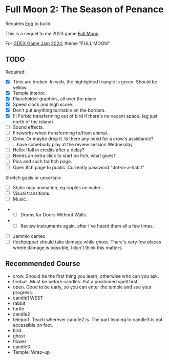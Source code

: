 # Full Moon 2: The Season of Penance

Requires [Egg](https://github.com/aksommerville/egg) to build.

This is a sequel to my 2023 game [Full Moon](https://github.com/aksommerville/fullmoon4).

For [GDEX Game Jam 2024](https://itch.io/jam/gdex-game-jam-2024), theme "FULL MOON".

## TODO

Required:
- [x] Tints are broken. In web, the highlighted triangle is green. Should be yellow.
- [x] Temple interior.
- [x] Placeholder graphics, all over the place.
- [x] Speed clock and high score.
- [x] Don't put anything burnable on the borders.
- [x] !!! Forbid transforming out of bird if there's no vacant space. (eg just north of the island)
- [ ] Sound effects.
- [ ] Fireworks when transforming to/from animal.
- [ ] Crow. Or maybe drop it. Is there any need for a crow's assistance? ...have somebody play at the review session Wednesday
- [ ] Hello: Roll in credits after a delay?
- [ ] Needs an extra click to start on Itch, what gives?
- [ ] Pics and such for Itch page.
- [ ] Open Itch page to public. Currently password "dot-in-a-habit"

Stretch goals or uncertain:
- [ ] Static map animation, eg ripples on water.
- [ ] Visual transitions.
- [ ] Music.
- - [ ] Drums for Doors Without Walls.
- - [ ] Review instruments again, after I've heard them all a few times.
- [ ] Jammio cameo
- [ ] fleshpuppet should take damage while ghost. There's very few places where damage is possible, I don't think this matters.

## Recommended Course

- crow. Should be the first thing you learn, otherwise who can you ask.
- fireball. Must be before candles. Put a positioned spell first.
- open. Good to be early, so you can enter the temple and see your progress.
- candle1 WEST
- rabbit
- turtle
- candle2
- teleport. Teach wherever candle2 is. The part leading to candle3 is not accessible on foot.
- bird
- ghost
- flower
- candle3
- Temple: Wrap-up

